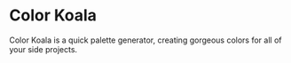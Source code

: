 # Color Koala
Color Koala is a quick palette generator, creating gorgeous colors for all of your side projects.
